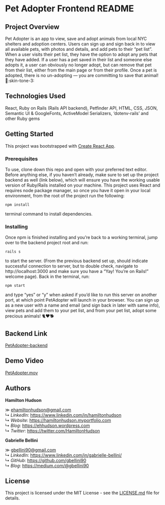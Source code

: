 # Pet Adopter Frontend README

## Project Overview

Pet Adopter is an app to view, save and adopt animals from local NYC shelters and adoption centers. Users can sign up and sign back in to view all available pets, with photos and details, and add pets to their “pet list”. When a user visits their pet list, they have the option to adopt any pets that they have added. If a user has a pet saved in their list and someone else adopts it, a user can obviously no longer adopt, but can remove that pet from their list, either from the main page or from their profile. Once a pet is adopted, there is no un-adopting — you are committing to save that animal! :clap::skin-tone-3:

## Technologies Used

React, Ruby on Rails (Rails API backend), Petfinder API, HTML, CSS, JSON, Semantic UI & GoogleFonts, ActiveModel Serializers, ‘dotenv-rails’ and other Ruby gems

## Getting Started

This project was bootstrapped with [Create React App](https://github.com/facebook/create-react-app).

### Prerequisites
To use, clone down this repo and open with your preferred text editor. Before anything else, if you haven’t already, make sure to set up the project backend as well (link below), which will ensure you have the working usable version of Ruby/Rails installed on your machine. This project uses React and requires node package manager, so once you have it open in your local environment, from the root of the project run the following:

`npm install`

terminal command to install dependencies.

### Installing
Once npm is finished installing and you’re back to a working terminal, jump over to the backend project root and run:

`rails s`

to start the server. (From the previous backend set up, should indicate successful connection to server, but to double check, navigate to http://localhost:3000 and make sure you have a “Yay! You’re on Rails!” welcome page). Back in the terminal, run:

`npm start`

and type “yes” or “y” when asked if you’d like to run this server on another port, at which point PetAdopter will launch in your browser. You can sign up as a new user with a name and email (and sign back in later with same info), view pets and add them to your pet list, and from your pet list, adopt some precious animals! :cat2::hearts::dog2:

## Backend Link

[PetAdopter-backend](https://github.com/ehamiltonhudson/PetAdopter-backend)

## Demo Video

[PetAdopter.mov](https://drive.google.com/open?id=1D7FHcEtkCZXcCac5FGkyiHY7tLE1dS-v)

## Authors

**Hamilton Hudson**

≫ ehamiltonhudson@gmail.com<br/>
↳ *LinkedIn*: https://www.linkedin.com/in/hamiltonhudson<br/>
↳ *Website*: https://hamiltonhudson.myportfolio.com<br/>
↳ *Blog*: https://ehhudson.wordpress.com<br/>
↳ *Twitter*: https://twitter.com/HamiltonHudson

**Gabrielle  Bellini**

≫ gbellini90@gmail.com<br/>
↳ *LinkedIn*: https://www.linkedin.com/in/gabrielle-bellini/<br/>
↳ *GitHub*: https://github.com/gbellini90<br/>
↳ *Blog*: https://medium.com/@gbellini90

## License

This project is licensed under the MIT License - see the [LICENSE.md](/LICENSE) file for details.
